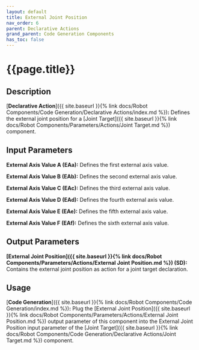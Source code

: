 ```yaml
---
layout: default
title: External Joint Position
nav_order: 6
parent: Declarative Actions
grand_parent: Code Generation Components
has_toc: false
---
```


# **{{page.title}}**

## **Description**

[**Declarative Action**]({{ site.baseurl }}{% link docs/Robot Components/Code Generation/Declarative Actions/index.md %})**:** 
Defines the external joint position for a [Joint Target]({{ site.baseurl }}{% link docs/Robot Components/Parameters/Actions/Joint Target.md %}) component. 

## **Input Parameters**

**External Axis Value A (EAa):** Defines the first external axis value.

**External Axis Value B (EAb):** Defines the second external axis value.

**External Axis Value C (EAc):** Defines the third external axis value.

**External Axis Value D (EAd):** Defines the fourth external axis value.

**External Axis Value E (EAe):** Defines the fifth external axis value.

**External Axis Value F (EAf):** Defines the sixth external axis value.

## **Output Parameters**

**[External Joint Position]({{ site.baseurl }}{% link docs/Robot Components/Parameters/Actions/External Joint Position.md %}) (SD):** Contains the external joint position as action for a joint target declaration.

## **Usage**

[**Code Generation**]({{ site.baseurl }}{% link docs/Robot Components/Code Generation/index.md %})**:** Plug the [External Joint Position]({{ site.baseurl }}{% link docs/Robot Components/Parameters/Actions/External Joint Position.md %}) output parameter of this component into the External Joint Position input parameter of the [Joint Target]({{ site.baseurl }}{% link docs/Robot Components/Code Generation/Declarative Actions/Joint Target.md %}) component.